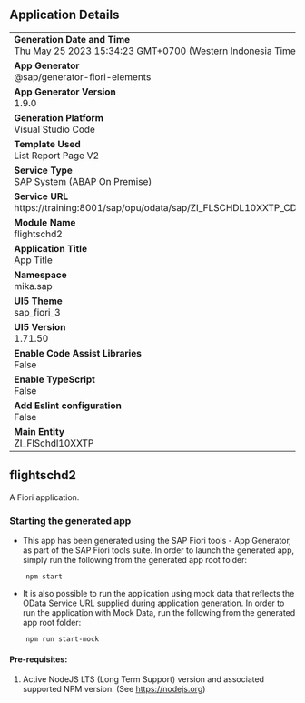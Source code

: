 ## Application Details
|               |
| ------------- |
|**Generation Date and Time**<br>Thu May 25 2023 15:34:23 GMT+0700 (Western Indonesia Time)|
|**App Generator**<br>@sap/generator-fiori-elements|
|**App Generator Version**<br>1.9.0|
|**Generation Platform**<br>Visual Studio Code|
|**Template Used**<br>List Report Page V2|
|**Service Type**<br>SAP System (ABAP On Premise)|
|**Service URL**<br>https://training:8001/sap/opu/odata/sap/ZI_FLSCHDL10XXTP_CDS
|**Module Name**<br>flightschd2|
|**Application Title**<br>App Title|
|**Namespace**<br>mika.sap|
|**UI5 Theme**<br>sap_fiori_3|
|**UI5 Version**<br>1.71.50|
|**Enable Code Assist Libraries**<br>False|
|**Enable TypeScript**<br>False|
|**Add Eslint configuration**<br>False|
|**Main Entity**<br>ZI_FlSchdl10XXTP|

## flightschd2

A Fiori application.

### Starting the generated app

-   This app has been generated using the SAP Fiori tools - App Generator, as part of the SAP Fiori tools suite.  In order to launch the generated app, simply run the following from the generated app root folder:

```
    npm start
```

- It is also possible to run the application using mock data that reflects the OData Service URL supplied during application generation.  In order to run the application with Mock Data, run the following from the generated app root folder:

```
    npm run start-mock
```

#### Pre-requisites:

1. Active NodeJS LTS (Long Term Support) version and associated supported NPM version.  (See https://nodejs.org)


